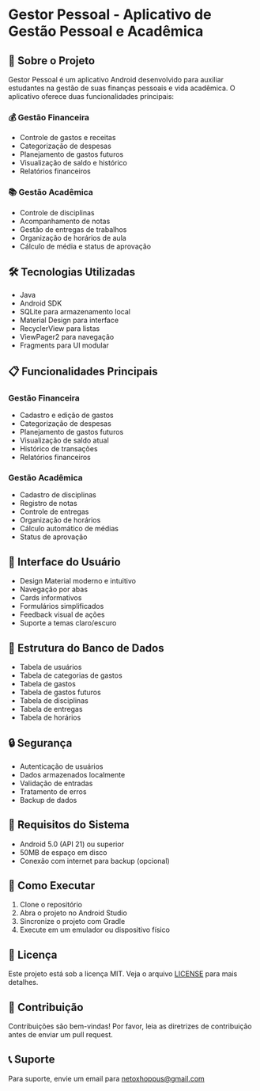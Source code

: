 # Gestor Pessoal - Aplicativo de Gestão Pessoal e Acadêmica

## 📱 Sobre o Projeto
Gestor Pessoal é um aplicativo Android desenvolvido para auxiliar estudantes na gestão de suas finanças pessoais e vida acadêmica. O aplicativo oferece duas funcionalidades principais:

### 💰 Gestão Financeira
- Controle de gastos e receitas
- Categorização de despesas
- Planejamento de gastos futuros
- Visualização de saldo e histórico
- Relatórios financeiros

### 📚 Gestão Acadêmica
- Controle de disciplinas
- Acompanhamento de notas
- Gestão de entregas de trabalhos
- Organização de horários de aula
- Cálculo de média e status de aprovação

## 🛠️ Tecnologias Utilizadas
- Java
- Android SDK
- SQLite para armazenamento local
- Material Design para interface
- RecyclerView para listas
- ViewPager2 para navegação
- Fragments para UI modular

## 📋 Funcionalidades Principais

### Gestão Financeira
- Cadastro e edição de gastos
- Categorização de despesas
- Planejamento de gastos futuros
- Visualização de saldo atual
- Histórico de transações
- Relatórios financeiros

### Gestão Acadêmica
- Cadastro de disciplinas
- Registro de notas
- Controle de entregas
- Organização de horários
- Cálculo automático de médias
- Status de aprovação

## 🎨 Interface do Usuário
- Design Material moderno e intuitivo
- Navegação por abas
- Cards informativos
- Formulários simplificados
- Feedback visual de ações
- Suporte a temas claro/escuro

## 💾 Estrutura do Banco de Dados
- Tabela de usuários
- Tabela de categorias de gastos
- Tabela de gastos
- Tabela de gastos futuros
- Tabela de disciplinas
- Tabela de entregas
- Tabela de horários

## 🔒 Segurança
- Autenticação de usuários
- Dados armazenados localmente
- Validação de entradas
- Tratamento de erros
- Backup de dados

## 📱 Requisitos do Sistema
- Android 5.0 (API 21) ou superior
- 50MB de espaço em disco
- Conexão com internet para backup (opcional)

## 🚀 Como Executar
1. Clone o repositório
2. Abra o projeto no Android Studio
3. Sincronize o projeto com Gradle
4. Execute em um emulador ou dispositivo físico

## 📝 Licença
Este projeto está sob a licença MIT. Veja o arquivo [LICENSE](LICENSE) para mais detalhes.

## 👥 Contribuição
Contribuições são bem-vindas! Por favor, leia as diretrizes de contribuição antes de enviar um pull request.

## 📞 Suporte
Para suporte, envie um email para netoxhoppus@gmail.com 
